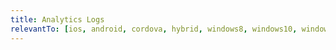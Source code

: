 ```yaml
---
title: Analytics Logs
relevantTo: [ios, android, cordova, hybrid, windows8, windows10, windowsphone8, windowsphone10]
---
```


